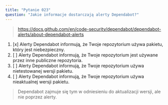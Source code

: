 ```yaml
---
title: "Pytanie 023"
question: "Jakie informacje dostarczają alerty Dependabot?"
---
```


> https://docs.github.com/en/code-security/dependabot/dependabot-alerts/about-dependabot-alerts  
1. [x] Alerty Dependabot informują, że Twoje repozytorium używa pakietu, który jest niebezpieczny.  
1. [ ] Alerty Dependabot informują, że Twoje repozytorium jest używane przez inne publiczne repozytoria.  
1. [ ] Alerty Dependabot informują, że Twoje repozytorium używa nietestowanej wersji pakietu.  
1. [ ] Alerty Dependabot informują, że Twoje repozytorium używa nieaktualnej wersji pakietu.  
> Dependabot zajmuje się tym w odniesieniu do aktualizacji wersji, ale nie poprzez alerty.
